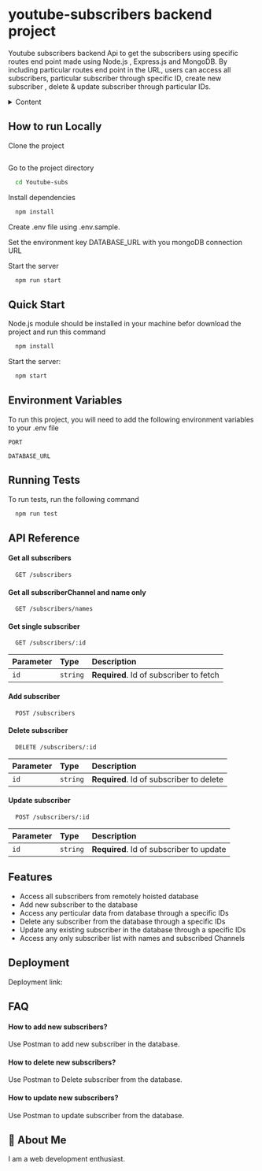 # youtube-subscribers backend project

Youtube subscribers backend Api to get the subscribers using specific routes end point made using Node.js , Express.js and MongoDB.
By including particular routes end point in the URL, users can access all subscribers, particular subscriber through specific ID, create new subscriber , delete & update subscriber through particular IDs.

<!-- TABLE OF CONTENTS -->
<details>
    <summary>Content</summary>
    <ol>
        <li><a href="#features">Features</a></li>
        <li><a href="#Demo">Demo</a></li>
        <li><a href="#Quick-Start">Quick Start</a></li>
        <li><a href="#how-to-run-locally">How to run Locally</a></li>
        <li><a href="#API-Reference">API reference</a></li>
        <li><a href="#faq">FAQ</a></li>
    </ol>
</details>

## How to run Locally

Clone the project

```bash

```

Go to the project directory

```bash
  cd Youtube-subs
```

Install dependencies

```bash
  npm install
```

Create .env file using .env.sample.

Set the environment key DATABASE_URL with you mongoDB connection URL

Start the server

```bash
  npm run start
```

## Quick Start

Node.js module should be installed in your machine befor download the project and run this command

```bash
  npm install
```

Start the server:

```bash
  npm start
```

## Environment Variables

To run this project, you will need to add the following environment variables to your .env file

`PORT`

`DATABASE_URL`

## Running Tests

To run tests, run the following command

```bash
  npm run test
```

## API Reference

#### Get all subscribers

```http
  GET /subscribers
```

#### Get all subscriberChannel and name only

```http
  GET /subscribers/names
```

#### Get single subscriber

```http
  GET /subscribers/:id
```

| Parameter | Type     | Description                             |
| :-------- | :------- | :-------------------------------------- |
| `id`      | `string` | **Required**. Id of subscriber to fetch |

#### Add subscriber

```http
  POST /subscribers
```

#### Delete subscriber

```http
  DELETE /subscribers/:id
```

| Parameter | Type     | Description                              |
| :-------- | :------- | :--------------------------------------- |
| `id`      | `string` | **Required**. Id of subscriber to delete |

#### Update subscriber

```http
  POST /subscribers/:id
```

| Parameter | Type     | Description                              |
| :-------- | :------- | :--------------------------------------- |
| `id`      | `string` | **Required**. Id of subscriber to update |

## Features

- Access all subscribers from remotely hoisted database
- Add new subscriber to the database
- Access any perticular data from database through a specific IDs
- Delete any subscriber from the database through a specific IDs
- Update any existing subscriber in the database through a specific IDs
- Access any only subscriber list with names and subscribed Channels

## Deployment

Deployment link:

## FAQ

#### How to add new subscribers?

Use Postman to add new subscriber in the database.

#### How to delete new subscribers?

Use Postman to Delete subscriber from the database.

#### How to update new subscribers?

Use Postman to update subscriber from the database.

## 🚀 About Me

I am a web development enthusiast.
